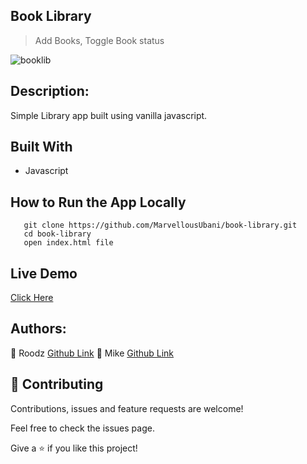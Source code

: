 ## Book Library
> Add Books, Toggle Book status

![booklib](https://user-images.githubusercontent.com/17970203/82585721-63c90080-9b8e-11ea-834d-8d7eba52841e.png)

## Description:

 Simple Library app built using vanilla javascript. 

## Built With
- Javascript

## How to Run the App Locally
```
   git clone https://github.com/MarvellousUbani/book-library.git
   cd book-library
   open index.html file

```

## Live Demo
[Click Here](https://rawcdn.githack.com/MarvellousUbani/book-library/c668205c98f554f11b9cfc10795513f1f98b3d40/index.html)


## Authors:
👤 Roodz
[Github Link](https://github.com/RoodzFernando)
👤 Mike
[Github  Link](https://github.com/MarvellousUbani)

## 🤝 Contributing
Contributions, issues and feature requests are welcome!

Feel free to check the issues page.


Give a ⭐️ if you like this project!
